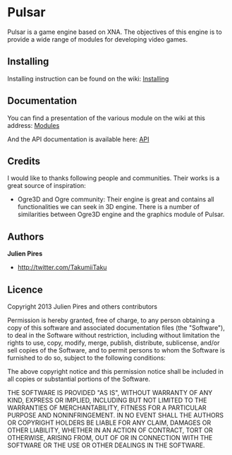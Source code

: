 Pulsar
======

Pulsar is a game engine based on XNA. The objectives of this engine is to provide a wide range of modules 
for developing video games.

Installing
--------

Installing instruction can be found on the wiki: [Installing](https://github.com/TakuProjects/Pulsar/wiki/Installing)

Documentation
--------

You can find a presentation of the various module on the wiki at this address: [Modules](https://github.com/TakuProjects/Pulsar/wiki/Modules-overview)

And the API documentation is available here: [API](https://github.com/TakuProjects/Pulsar/wiki/API)

Credits
--------

I would like to thanks following people and communities. Their works is a great source of inspiration:

- Ogre3D and Ogre community: Their engine is great and contains all functionalities we can seek in 3D engine.
There is a number of similarities between Ogre3D engine and the graphics module of Pulsar.

Authors
--------

**Julien Pires**

+ http://twitter.com/TakumiiTaku

Licence
--------
Copyright 2013 Julien Pires and others contributors

Permission is hereby granted, free of charge, to any person obtaining a copy
of this software and associated documentation files (the "Software"), to deal
in the Software without restriction, including without limitation the rights
to use, copy, modify, merge, publish, distribute, sublicense, and/or sell
copies of the Software, and to permit persons to whom the Software is
furnished to do so, subject to the following conditions:

The above copyright notice and this permission notice shall be included in
all copies or substantial portions of the Software.

THE SOFTWARE IS PROVIDED "AS IS", WITHOUT WARRANTY OF ANY KIND, EXPRESS OR
IMPLIED, INCLUDING BUT NOT LIMITED TO THE WARRANTIES OF MERCHANTABILITY,
FITNESS FOR A PARTICULAR PURPOSE AND NONINFRINGEMENT. IN NO EVENT SHALL THE
AUTHORS OR COPYRIGHT HOLDERS BE LIABLE FOR ANY CLAIM, DAMAGES OR OTHER
LIABILITY, WHETHER IN AN ACTION OF CONTRACT, TORT OR OTHERWISE, ARISING FROM,
OUT OF OR IN CONNECTION WITH THE SOFTWARE OR THE USE OR OTHER DEALINGS IN
THE SOFTWARE.
